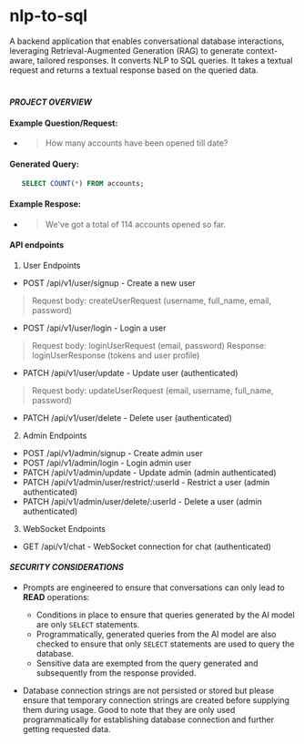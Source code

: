 # nlp-to-sql

A backend application that enables conversational database interactions, leveraging Retrieval-Augmented Generation (RAG) to generate context-aware, tailored responses. It converts NLP to SQL queries. It takes a textual request and returns a textual response based on the queried data.

#

#### *PROJECT OVERVIEW*

#### Example Question/Request:

- > How many accounts have been opened till date?

#### Generated Query:

```sql
   SELECT COUNT(*) FROM accounts;
```

#### Example Respose:

- > We've got a total of 114 accounts opened so far.

#### API endpoints
1. User Endpoints
- POST /api/v1/user/signup - Create a new user 
> Request body: createUserRequest (username, full_name, email, password)

- POST /api/v1/user/login - Login a user
> Request body: loginUserRequest (email, password)
> Response: loginUserResponse (tokens and user profile)

- PATCH /api/v1/user/update - Update user (authenticated)
> Request body: updateUserRequest (email, username, full_name, password)

- PATCH /api/v1/user/delete - Delete user (authenticated)

2. Admin Endpoints
- POST /api/v1/admin/signup - Create admin user
- POST /api/v1/admin/login - Login admin user
- PATCH /api/v1/admin/update - Update admin (admin authenticated)
- PATCH /api/v1/admin/user/restrict/:userId - Restrict a user (admin authenticated)
- PATCH /api/v1/admin/user/delete/:userId - Delete a user (admin authenticated)

3. WebSocket Endpoints
- GET /api/v1/chat - WebSocket connection for chat (authenticated)

#### *SECURITY CONSIDERATIONS*

- Prompts are engineered to ensure that conversations can only lead to **READ** operations:

  - Conditions in place to ensure that queries generated by the AI model are only `SELECT` statements.
  - Programmatically, generated queries from the AI model are also checked to ensure that only `SELECT` statements are used to query the database.
  - Sensitive data are exempted from the query generated and subsequently from the response provided.

- Database connection strings are not persisted or stored but please ensure that temporary connection strings are created before supplying them during usage. Good to note that they are only used programmatically for establishing database connection and further getting requested data.

